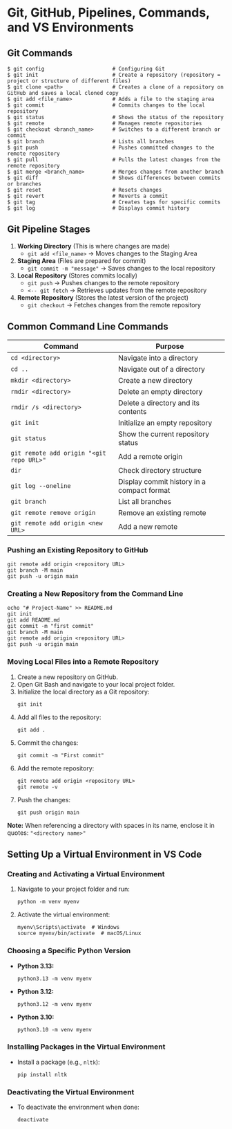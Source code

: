 # Git, GitHub, Pipelines, Commands, and VS Environments

## Git Commands

```
$ git config                      # Configuring Git
$ git init                        # Create a repository (repository = project or structure of different files)
$ git clone <path>                # Creates a clone of a repository on GitHub and saves a local cloned copy
$ git add <file_name>             # Adds a file to the staging area
$ git commit                      # Commits changes to the local repository
$ git status                      # Shows the status of the repository
$ git remote                      # Manages remote repositories
$ git checkout <branch_name>      # Switches to a different branch or commit
$ git branch                      # Lists all branches
$ git push                        # Pushes committed changes to the remote repository
$ git pull                        # Pulls the latest changes from the remote repository
$ git merge <branch_name>         # Merges changes from another branch
$ git diff                        # Shows differences between commits or branches
$ git reset                       # Resets changes
$ git revert                      # Reverts a commit
$ git tag                         # Creates tags for specific commits
$ git log                         # Displays commit history
```

## Git Pipeline Stages

1. **Working Directory** (This is where changes are made)
    - `git add <file_name>` → Moves changes to the Staging Area
2. **Staging Area** (Files are prepared for commit)
    - `git commit -m "message"` → Saves changes to the local repository
3. **Local Repository** (Stores commits locally)
    - `git push` → Pushes changes to the remote repository
    - `<-- git fetch` → Retrieves updates from the remote repository
4. **Remote Repository** (Stores the latest version of the project)
    - `git checkout` → Fetches changes from the remote repository

## Common Command Line Commands

| Command | Purpose |
|---------|---------|
| `cd <directory>` | Navigate into a directory |
| `cd ..` | Navigate out of a directory |
| `mkdir <directory>` | Create a new directory |
| `rmdir <directory>` | Delete an empty directory |
| `rmdir /s <directory>` | Delete a directory and its contents |
| `git init` | Initialize an empty repository |
| `git status` | Show the current repository status |
| `git remote add origin "<git repo URL>"` | Add a remote origin |
| `dir` | Check directory structure |
| `git log --oneline` | Display commit history in a compact format |
| `git branch` | List all branches |
| `git remote remove origin` | Remove an existing remote |
| `git remote add origin <new URL>` | Add a new remote |

### Pushing an Existing Repository to GitHub

```
git remote add origin <repository URL>
git branch -M main
git push -u origin main
```

### Creating a New Repository from the Command Line

```
echo "# Project-Name" >> README.md
git init
git add README.md
git commit -m "first commit"
git branch -M main
git remote add origin <repository URL>
git push -u origin main
```

### Moving Local Files into a Remote Repository

1. Create a new repository on GitHub.
2. Open Git Bash and navigate to your local project folder.
3. Initialize the local directory as a Git repository:
   ```
   git init
   ```
4. Add all files to the repository:
   ```
   git add .
   ```
5. Commit the changes:
   ```
   git commit -m "First commit"
   ```
6. Add the remote repository:
   ```
   git remote add origin <repository URL>
   git remote -v
   ```
7. Push the changes:
   ```
   git push origin main
   ```

**Note:** When referencing a directory with spaces in its name, enclose it in quotes: `"<directory name>"`

## Setting Up a Virtual Environment in VS Code

### **Creating and Activating a Virtual Environment**

1. Navigate to your project folder and run:
   ```
   python -m venv myenv
   ```
2. Activate the virtual environment:
   ```
   myenv\Scripts\activate  # Windows
   source myenv/bin/activate  # macOS/Linux
   ```

### **Choosing a Specific Python Version**

- **Python 3.13:**
  ```
  python3.13 -m venv myenv
  ```
- **Python 3.12:**
  ```
  python3.12 -m venv myenv
  ```
- **Python 3.10:**
  ```
  python3.10 -m venv myenv
  ```

### **Installing Packages in the Virtual Environment**

- Install a package (e.g., `nltk`):
  ```
  pip install nltk
  ```

### **Deactivating the Virtual Environment**

- To deactivate the environment when done:
  ```
  deactivate
  ```

